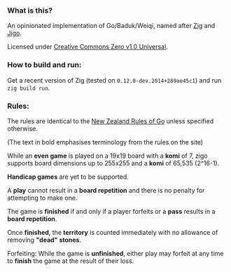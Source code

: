 <!--
SPDX-FileCopyrightText: 2023 Sage Hane <sage@sagehane.com>

SPDX-License-Identifier: CC0-1.0
-->

### What is this?

An opinionated implementation of Go/Baduk/Weiqi, named after [Zig](https://ziglang.org/)
and [Jigo](https://en.wikipedia.org/wiki/List_of_Go_terms#Jigo).

Licensed under [Creative Commons Zero v1.0 Universal](https://spdx.org/licenses/CC0-1.0).

### How to build and run:

Get a recent version of Zig (tested on `0.12.0-dev.2014+289ae45c1`) and run `zig build run`.

### Rules:

The rules are identical to the [New Zealand Rules of Go](https://www.go.org.nz/index.php/about-go/new-zealand-rules-of-go)
unless specified otherwise.

(The text in bold emphasises terminology from the rules on the site)

While an **even game** is played on a 19x19 board with a **komi** of 7, zigo
supports board dimensions up to 255x255 and a **komi** of 65,535 (2^16-1).

**Handicap games** are yet to be supported.

A **play** cannot result in a **board repetition** and there is no penalty for
attempting to make one.

The game is **finished** if and only if a player forfeits or a **pass** results
in a **board repetition**.

Once **finished**, the **territory** is counted immediately with no allowance of
removing **"dead" stones**.

Forfeiting: While the game is **unfinished**, either play may forfeit at any
time to **finish** the game at the result of their loss.
